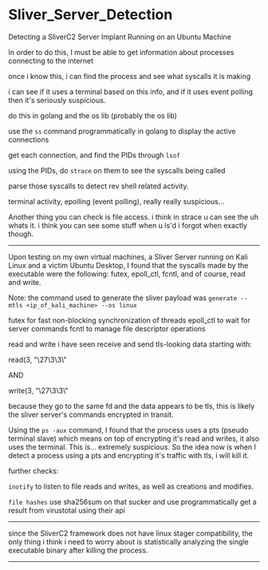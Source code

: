 # Sliver_Server_Detection

Detecting a SliverC2 Server Implant Running on an Ubuntu Machine

In order to do this, I must be able to get information about processes connecting to the internet

once i know this, i can find  the process and see what syscalls it is making

i can see if it uses a terminal based on this info, and if it uses event polling then it's seriously suspicious.



do this in golang and the os lib (probably the os lib)

use the `ss` command programmatically in golang to display the active connections

get each connection, and find the PIDs through `lsof`

using the PIDs, do `strace` on them to see the syscalls being called

parse those syscalls to detect rev shell related activity.

terminal activity, epolling (event polling), really really suspicious...

Another thing you can check is file access. i think in strace u can see the uh whats it. i think you can see some stuff when u ls'd i forgot when exactly though.

------------------------------------------------------------------------------------------------

Upon testing on my own virtual machines, a Sliver Server running on Kali Linux and a victim Ubuntu Desktop, I found that the syscalls made by the executable were the following: futex, epoll_ctl, fcntl, and of course, read and write.

Note: the command used to generate the sliver payload was `generate --mtls <ip_of_kali_machine> --os linux`

futex for fast non-blocking synchronization of threads
epoll_ctl to wait for server commands
fcntl to manage file descriptor operations

read and write i have seen receive and send tls-looking data starting with:

read(3, "\27\3\3\\" 

AND

write(3, "\27\3\3\\"

because they go to the same fd and the data appears to be tls, this is likely the sliver server's commands encrypted in transit.

Using the `ps -aux` command, I found that the process uses a pts (pseudo terminal slave) which means on top of encrypting it's read and writes, it also uses the terminal. This is... extremely suspicious. So the idea now is when I detect a process using a pts and encrypting it's traffic with tls, i will kill it.


further checks:

`inotify` to listen to file reads and writes, as well as creations and modifies.

`file hashes` use sha256sum on that sucker and use programmatically get a result from virustotal using their api

---------------------------------------------------------------------------------------------------

since the SliverC2 framework does not have linux stager compatibility, the only thing i think i need to worry about is statistically analyzing the single executable binary after killing the process.



---------------------------------------------------------------------------------------------------


